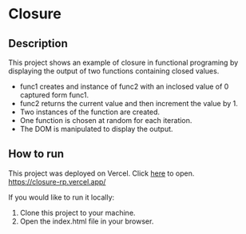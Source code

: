 # Closure
## Description
This project shows an example of closure in functional programing by displaying the output of two functions containing closed values. 
- func1 creates and instance of func2 with an inclosed value of 0 captured form func1.
- func2 returns the current value and then increment the value by 1.
- Two instances of the function are created.
- One function is chosen at random for each iteration.
- The DOM is manipulated to display the output.
## How to run
This project was deployed on Vercel. Click [here](https://closure-rp.vercel.app/) to open.  
https://closure-rp.vercel.app/

If you would like to run it locally:
1. Clone this project to your machine.
2. Open the index.html file in your browser.

